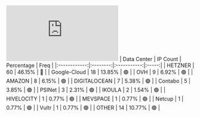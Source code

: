 ![Diagramm](https://github.com/obajay/StateSync-snapshots/blob/main/Projects/Umee/1/README.md)
| Data Center | IP Count | Percentage | Freq |
|:------------:|:--------:|:-----------:|:-----:|
| HETZNER | 60 | 46.15% | 🔴 |
| Google-Cloud | 18 | 13.85% | 🟢 |
| OVH | 9 | 6.92% | 🟢 |
| AMAZON | 8 | 6.15% | 🟢 |
| DIGITALOCEAN | 7 | 5.38% | 🟢 |
| Contabo | 5 | 3.85% | 🟢 |
| PSINet | 3 | 2.31% | 🟢 |
| IKOULA | 2 | 1.54% | 🟢 |
| HIVELOCITY | 1 | 0.77% | 🟢 |
| MEVSPACE | 1 | 0.77% | 🟢 |
| Netcup | 1 | 0.77% | 🟢 |
| Vultr | 1 | 0.77% | 🟢 |
| OTHER | 14 | 10.77% | 🟢 |